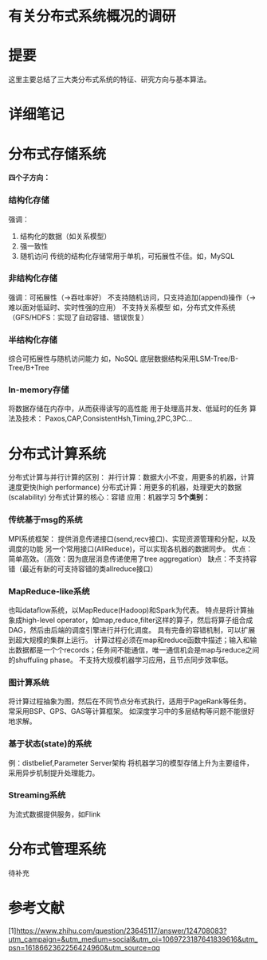 # 有关分布式系统概况的调研
# 提要
这里主要总结了三大类分布式系统的特征、研究方向与基本算法。

# 详细笔记

# 分布式存储系统
**四个子方向：**
### 结构化存储
强调：
1. 结构化的数据（如关系模型）
2. 强一致性
3. 随机访问
传统的结构化存储常用于单机，可拓展性不佳。如，MySQL
### 非结构化存储
强调：可拓展性（->吞吐率好）
不支持随机访问，只支持追加(append)操作（->难以面对低延时、实时性强的应用）
不支持关系模型
如，分布式文件系统（GFS/HDFS：实现了自动容错、错误恢复）
### 半结构化存储
综合可拓展性与随机访问能力
如，NoSQL
底层数据结构采用LSM-Tree/B-Tree/B+Tree
### In-memory存储
将数据存储在内存中，从而获得读写的高性能
用于处理高并发、低延时的任务
算法及技术：
Paxos,CAP,ConsistentHsh,Timing,2PC,3PC...

# 分布式计算系统
分布式计算与并行计算的区别：
并行计算：数据大小不变，用更多的机器，计算速度更快(high performance)
分布式计算：用更多的机器，处理更大的数据(scalability)
分布式计算的核心：容错
应用：机器学习
**5个类别：**
### 传统基于msg的系统
MPI系统框架：
提供消息传递接口(send,recv接口)、实现资源管理和分配，以及调度的功能
另一个常用接口(AllReduce)，可以实现各机器的数据同步。
优点：简单高效。（高效：因为底层消息传递使用了tree aggregation）
缺点：不支持容错（最近有新的可支持容错的类allreduce接口）

### MapReduce-like系统
也叫dataflow系统，以MapReduce(Hadoop)和Spark为代表。
特点是将计算抽象成high-level operator，如map,reduce,filter这样的算子，然后将算子组合成DAG，然后由后端的调度引擎进行并行化调度。
具有完备的容错机制，可以扩展到超大规模的集群上运行。
计算过程必须在map和reduce函数中描述；输入和输出数据都是一个个records；任务间不能通信，唯一通信机会是map与reduce之间的shuffuling phase。
不支持大规模机器学习应用，且节点同步效率低。
### 图计算系统
将计算过程抽象为图，然后在不同节点分布式执行，适用于PageRank等任务。
常采用BSP、GPS、GAS等计算框架。
如深度学习中的多层结构等问题不能很好地求解。
### 基于状态(state)的系统
例：distbelief,Parameter Server架构
将机器学习的模型存储上升为主要组件，采用异步机制提升处理能力。
### Streaming系统
为流式数据提供服务，如Flink

# 分布式管理系统
待补充

# 参考文献
[1]https://www.zhihu.com/question/23645117/answer/124708083?utm_campaign=&utm_medium=social&utm_oi=1069723187641839616&utm_psn=1618662362256424960&utm_source=qq
